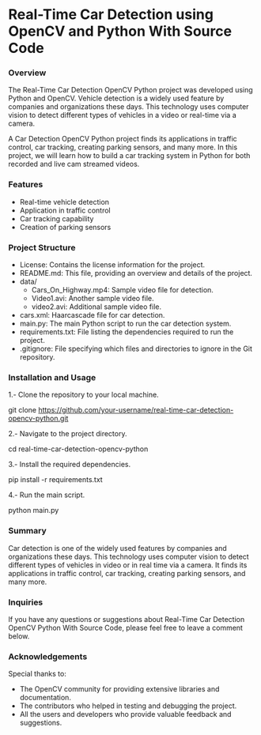 # Real-Time Car Detection using OpenCV and Python With Source Code

### Overview
The Real-Time Car Detection OpenCV Python project was developed using Python and OpenCV. Vehicle detection is a widely used feature by companies and organizations these days. This technology uses computer vision to detect different types of vehicles in a video or real-time via a camera.

A Car Detection OpenCV Python project finds its applications in traffic control, car tracking, creating parking sensors, and many more. In this project, we will learn how to build a car tracking system in Python for both recorded and live cam streamed videos.

### Features
- Real-time vehicle detection
- Application in traffic control
- Car tracking capability
- Creation of parking sensors

### Project Structure
- License: Contains the license information for the project.
- README.md: This file, providing an overview and details of the project.
- data/
    - Cars_On_Highway.mp4: Sample video file for detection.
    - Video1.avi: Another sample video file.
    - video2.avi: Additional sample video file.
- cars.xml: Haarcascade file for car detection.
- main.py: The main Python script to run the car detection system.
- requirements.txt: File listing the dependencies required to run the project.
- .gitignore: File specifying which files and directories to ignore in the Git repository.

### Installation and Usage
1.- Clone the repository to your local machine.

git clone https://github.com/your-username/real-time-car-detection-opencv-python.git

2.- Navigate to the project directory.

cd real-time-car-detection-opencv-python

3.- Install the required dependencies.

pip install -r requirements.txt

4.- Run the main script.

python main.py


### Summary
Car detection is one of the widely used features by companies and organizations these days. This technology uses computer vision to detect different types of vehicles in video or in real time via a camera. It finds its applications in traffic control, car tracking, creating parking sensors, and many more.

### Inquiries
If you have any questions or suggestions about Real-Time Car Detection OpenCV Python With Source Code, please feel free to leave a comment below.

### Acknowledgements
Special thanks to:

- The OpenCV community for providing extensive libraries and documentation.
- The contributors who helped in testing and debugging the project.
- All the users and developers who provide valuable feedback and suggestions.
